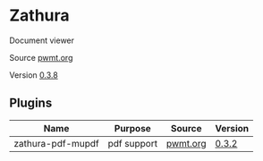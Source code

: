 # Zathura

Document viewer

Source [pwmt.org](https://git.pwmt.org/pwmt/zathura)

Version [0.3.8](https://git.pwmt.org/pwmt/zathura/tags/0.3.8)

## Plugins

| Name                | Purpose                | Source                                                       | Version                                                                |
|---------------------|------------------------|--------------------------------------------------------------|------------------------------------------------------------------------|
| zathura-pdf-mupdf   | pdf support            | [pwmt.org](https://git.pwmt.org/pwmt/zathura-pdf-mupdf)      | [0.3.2](https://git.pwmt.org/pwmt/zathura-pdf-mupdf/tags/0.3.2)        |
